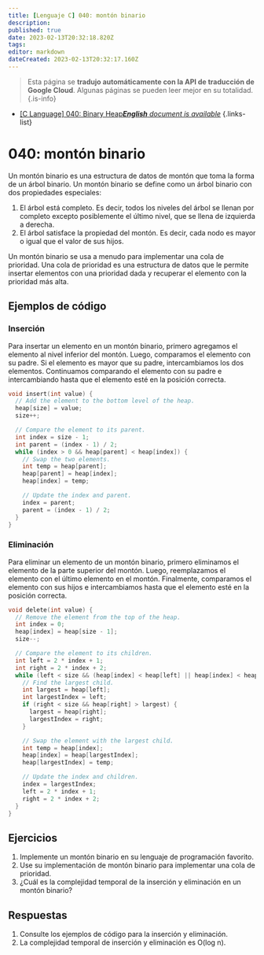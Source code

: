 ```yaml
---
title: [Lenguaje C] 040: montón binario
description: 
published: true
date: 2023-02-13T20:32:18.820Z
tags: 
editor: markdown
dateCreated: 2023-02-13T20:32:17.160Z
---
```


> Esta página se **tradujo automáticamente con la API de traducción de Google Cloud**.
Algunas páginas se pueden leer mejor en su totalidad.{.is-info}



- [[C Language] 040: Binary Heap***English** document is available*](/en/Knowledge-base/Algorithm/c-language-040-binary-heap)
{.links-list}


# 040: montón binario

Un montón binario es una estructura de datos de montón que toma la forma de un árbol binario. Un montón binario se define como un árbol binario con dos propiedades especiales:

1. El árbol está completo. Es decir, todos los niveles del árbol se llenan por completo excepto posiblemente el último nivel, que se llena de izquierda a derecha.
2. El árbol satisface la propiedad del montón. Es decir, cada nodo es mayor o igual que el valor de sus hijos.

Un montón binario se usa a menudo para implementar una cola de prioridad. Una cola de prioridad es una estructura de datos que le permite insertar elementos con una prioridad dada y recuperar el elemento con la prioridad más alta.

## Ejemplos de código

### Inserción

Para insertar un elemento en un montón binario, primero agregamos el elemento al nivel inferior del montón. Luego, comparamos el elemento con su padre. Si el elemento es mayor que su padre, intercambiamos los dos elementos. Continuamos comparando el elemento con su padre e intercambiando hasta que el elemento esté en la posición correcta.

```c
void insert(int value) {
  // Add the element to the bottom level of the heap.
  heap[size] = value;
  size++;

  // Compare the element to its parent.
  int index = size - 1;
  int parent = (index - 1) / 2;
  while (index > 0 && heap[parent] < heap[index]) {
    // Swap the two elements.
    int temp = heap[parent];
    heap[parent] = heap[index];
    heap[index] = temp;

    // Update the index and parent.
    index = parent;
    parent = (index - 1) / 2;
  }
}
```

### Eliminación

Para eliminar un elemento de un montón binario, primero eliminamos el elemento de la parte superior del montón. Luego, reemplazamos el elemento con el último elemento en el montón. Finalmente, comparamos el elemento con sus hijos e intercambiamos hasta que el elemento esté en la posición correcta.

```c
void delete(int value) {
  // Remove the element from the top of the heap.
  int index = 0;
  heap[index] = heap[size - 1];
  size--;

  // Compare the element to its children.
  int left = 2 * index + 1;
  int right = 2 * index + 2;
  while (left < size && (heap[index] < heap[left] || heap[index] < heap[right])) {
    // Find the largest child.
    int largest = heap[left];
    int largestIndex = left;
    if (right < size && heap[right] > largest) {
      largest = heap[right];
      largestIndex = right;
    }

    // Swap the element with the largest child.
    int temp = heap[index];
    heap[index] = heap[largestIndex];
    heap[largestIndex] = temp;

    // Update the index and children.
    index = largestIndex;
    left = 2 * index + 1;
    right = 2 * index + 2;
  }
}
```

## Ejercicios

1. Implemente un montón binario en su lenguaje de programación favorito.
2. Use su implementación de montón binario para implementar una cola de prioridad.
3. ¿Cuál es la complejidad temporal de la inserción y eliminación en un montón binario?

## Respuestas

1. Consulte los ejemplos de código para la inserción y eliminación.
2. La complejidad temporal de inserción y eliminación es O(log n).